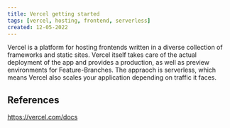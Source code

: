 ```yaml
---
title: Vercel getting started
tags: [vercel, hosting, frontend, serverless]
created: 12-05-2022
---
```


Vercel is a platform for hosting frontends written in a diverse collection of frameworks and static sites. Vercel itself takes care of the actual deployment of the app and provides a production, as well as preview environments for Feature-Branches.
The appraoch is serverless, which means Vercel also scales your application depending on traffic it faces.

## References
https://vercel.com/docs